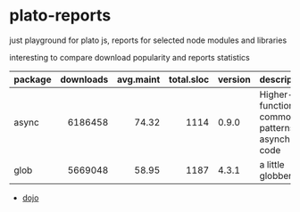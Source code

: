 

# plato-reports

just playground for plato js, reports for selected node modules and libraries

interesting to compare download popularity and reports statistics

| package | downloads |avg.maint | total.sloc | version | description | links |
|---------|----------:|---------:|-----------:| :-------| :-----------| :-----|
| async | 6186458 | 74.32|1114 | 0.9.0|Higher-order functions and common patterns for asynchronous code  | [report](http://htmlpreview.github.io/?https://github.com/ainthek/plato-reports/blob/master/reports/async/index.html), [npm](https://www.npmjs.org/package/async) |
| glob | 5669048 | 58.95|1187 | 4.3.1|a little globber  | [report](http://htmlpreview.github.io/?https://github.com/ainthek/plato-reports/blob/master/reports/glob/index.html), [npm](https://www.npmjs.org/package/glob) |




- [dojo](http://htmlpreview.github.io/?https://github.com/ainthek/plato-reports/blob/master/reports/dojo/index.html)



